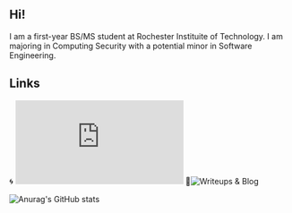 ## Hi!

I am a first-year BS/MS student at Rochester Instituite of Technology. I am majoring in Computing Security with a
potential minor in Software Engineering.

## Links

🌀 ![Resume](https://ashleynikr.github.io/AshleyNikirkResume.pdf)
🚀![Writeups & Blog](https://ashleynikr.github.io/)



![Anurag's GitHub stats](https://github-readme-stats.vercel.app/api?username=AshleyNikr&show_icons=true&theme=radical)
